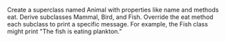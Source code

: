 Create a superclass named Animal with properties like name and methods eat. Derive subclasses Mammal, Bird, and Fish.
Override the eat method each subclass to print a specific message. For example, the Fish class
might print "The fish is eating plankton."